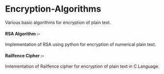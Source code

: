 # Encryption-Algorithms
Various basic algorithms for encryption of plain text.


#### RSA Algorithm :- 
Implementation of RSA using python for encryption of numerical plain text.

#### Railfence Cipher :- 
Imlementation of Railfence cipher for encryption of plain text in C Language.
